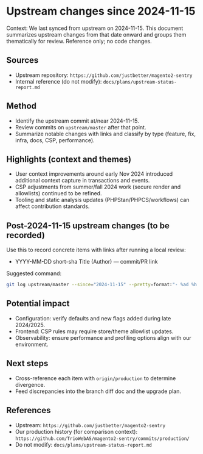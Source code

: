 # Upstream changes since 2024-11-15

Context: We last synced from upstream on 2024-11-15. This document summarizes upstream changes from that date onward and groups them thematically for review. Reference only; no code changes.

## Sources
- Upstream repository: `https://github.com/justbetter/magento2-sentry`
- Internal reference (do not modify): `docs/plans/upstream-status-report.md`

## Method
- Identify the upstream commit at/near 2024-11-15.
- Review commits on `upstream/master` after that point.
- Summarize notable changes with links and classify by type (feature, fix, infra, docs, CSP, performance).

## Highlights (context and themes)
- User context improvements around early Nov 2024 introduced additional context capture in transactions and events.
- CSP adjustments from summer/fall 2024 work (secure render and allowlists) continued to be refined.
- Tooling and static analysis updates (PHPStan/PHPCS/workflows) can affect contribution standards.

## Post-2024-11-15 upstream changes (to be recorded)
Use this to record concrete items with links after running a local review:

- YYYY-MM-DD short-sha Title (Author) — commit/PR link

Suggested command:
```bash
git log upstream/master --since="2024-11-15" --pretty=format:"- %ad %h %s (%an)" --date=short
```

## Potential impact
- Configuration: verify defaults and new flags added during late 2024/2025.
- Frontend: CSP rules may require store/theme allowlist updates.
- Observability: ensure performance and profiling options align with our environment.

## Next steps
- Cross-reference each item with `origin/production` to determine divergence.
- Feed discrepancies into the branch diff doc and the upgrade plan.

## References
- Upstream: `https://github.com/justbetter/magento2-sentry`
- Our production history (for comparison context): `https://github.com/TrioWebAS/magento2-sentry/commits/production/`
- Do not modify: `docs/plans/upstream-status-report.md`
